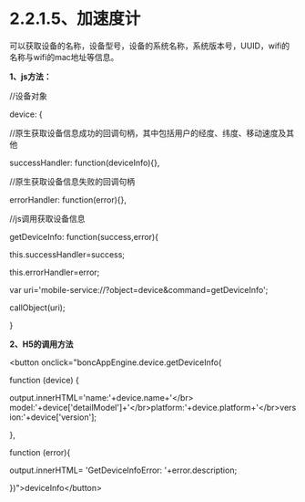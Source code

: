 # **2.2.1.5、加速度计**

可以获取设备的名称，设备型号，设备的系统名称，系统版本号，UUID，wifi的名称与wifi的mac地址等信息。

**1、js方法：**

//设备对象

device: {

//原生获取设备信息成功的回调句柄，其中包括用户的经度、纬度、移动速度及其他

successHandler: function\(deviceInfo\){},

//原生获取设备信息失败的回调句柄

errorHandler: function\(error\){},

//js调用获取设备信息

getDeviceInfo: function\(success,error\){

this.successHandler=success;

this.errorHandler=error;

var uri='mobile-service://?object=device&command=getDeviceInfo';

callObject\(uri\);

}

**2、H5的调用方法**

&lt;button onclick="boncAppEngine.device.getDeviceInfo\(

function \(device\) {

output.innerHTML='name:'+device.name+'&lt;/br&gt; model:'+device\['detailModel'\]+'&lt;/br&gt;platform:'+device.platform+'&lt;/br&gt;version:'+device\['version'\];

},

function \(error\){

output.innerHTML= 'GetDeviceInfoError: '+error.description;

}\)"&gt;deviceInfo&lt;/button&gt;

